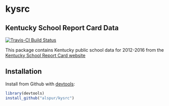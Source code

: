 # kysrc

## Kentucky School Report Card Data

[![Travis-CI Build Status](https://travis-ci.org/alspur/kysrc.svg?branch=master)](https://travis-ci.org/alspur/kysrc)

This package contains Kentucky public school data for 2012-2016 from the [Kentucky School Report Card website](https://applications.education.ky.gov/src/DataSets.aspx)

## Installation

Install from Github with [devtools](https://github.com/hadley/devtools):

```r
library(devtools)
install_github("alspur/kysrc")
```
